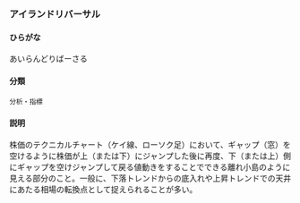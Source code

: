 <div style="display:none;">

## [あ行](securities-terms?id=あ行)

</div>

### アイランドリバーサル

#### ひらがな

あいらんどりばーさる

#### 分類

`分析・指標`

#### 説明

株価のテクニカルチャート（ケイ線、ローソク足）において、ギャップ（窓）を空けるように株価が上（または下）にジャンプした後に再度、下（または上）側にギャップを空けジャンプして戻る値動きをすることでできる離れ小島のように見える部分のこと。一般に、下落トレンドからの底入れや上昇トレンドでの天井にあたる相場の転換点として捉えられることが多い。

<div style="display:none;">

## [か行](securities-terms?id=か行)
## [さ行](securities-terms?id=さ行)
## [た行](securities-terms?id=た行)
## [な行](securities-terms?id=な行)
## [は行](securities-terms?id=は行)
## [ま行](securities-terms?id=ま行)
## [や行](securities-terms?id=や行)
## [ら行](securities-terms?id=ら行)
## [わ行](securities-terms?id=わ行)
## [英数字・記号](securities-terms?id=英数字・記号)

</div>

